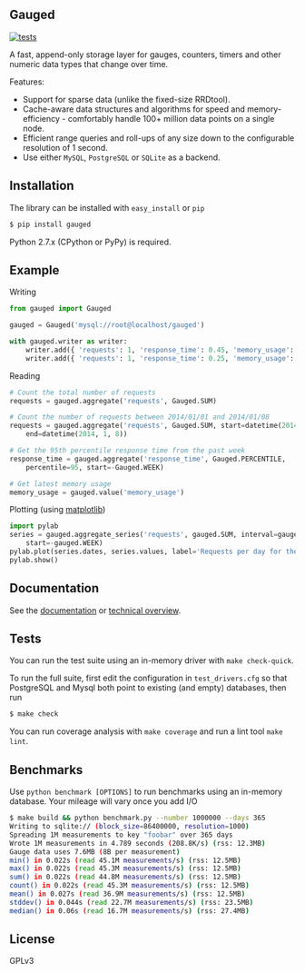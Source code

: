 ## Gauged

[![tests][travis]][travis-builds]

A fast, append-only storage layer for gauges, counters, timers and other numeric data types that change over time.

Features:

- Support for sparse data (unlike the fixed-size RRDtool).
- Cache-aware data structures and algorithms for speed and memory-efficiency - comfortably handle 100+ million data points on a single node.
- Efficient range queries and roll-ups of any size down to the configurable resolution of 1 second.
- Use either `MySQL`, `PostgreSQL` or `SQLite` as a backend.

## Installation

The library can be installed with `easy_install` or `pip`

```bash
$ pip install gauged
```

Python 2.7.x (CPython or PyPy) is required.

## Example

Writing

```python
from gauged import Gauged

gauged = Gauged('mysql://root@localhost/gauged')

with gauged.writer as writer:
    writer.add({ 'requests': 1, 'response_time': 0.45, 'memory_usage': 145.6 })
    writer.add({ 'requests': 1, 'response_time': 0.25, 'memory_usage': 148.3 })
```

Reading

```python
# Count the total number of requests
requests = gauged.aggregate('requests', Gauged.SUM)

# Count the number of requests between 2014/01/01 and 2014/01/08
requests = gauged.aggregate('requests', Gauged.SUM, start=datetime(2014, 1, 1),
    end=datetime(2014, 1, 8))

# Get the 95th percentile response time from the past week
response_time = gauged.aggregate('response_time', Gauged.PERCENTILE,
    percentile=95, start=-Gauged.WEEK)

# Get latest memory usage
memory_usage = gauged.value('memory_usage')
```

Plotting (using [matplotlib][matplotlib])

```python
import pylab
series = gauged.aggregate_series('requests', gauged.SUM, interval=gauged.DAY,
    start=-gauged.WEEK)
pylab.plot(series.dates, series.values, label='Requests per day for the past week')
pylab.show()
```

## Documentation

See the [documentation][documentation] or [technical overview][technical-overview].

## Tests

You can run the test suite using an in-memory driver with `make check-quick`.

To run the full suite, first edit the configuration in `test_drivers.cfg` so that PostgreSQL and Mysql both point to existing (and empty) databases, then run

```bash
$ make check
```

You can run coverage analysis with `make coverage` and run a lint tool `make lint`.

## Benchmarks

Use `python benchmark [OPTIONS]` to run benchmarks using an in-memory database. Your mileage will vary once you add I/O

```bash
$ make build && python benchmark.py --number 1000000 --days 365
Writing to sqlite:// (block_size=86400000, resolution=1000)
Spreading 1M measurements to key "foobar" over 365 days
Wrote 1M measurements in 4.789 seconds (208.8K/s) (rss: 12.3MB)
Gauge data uses 7.6MB (8B per measurement)
min() in 0.022s (read 45.1M measurements/s) (rss: 12.5MB)
max() in 0.022s (read 45.3M measurements/s) (rss: 12.5MB)
sum() in 0.022s (read 44.8M measurements/s) (rss: 12.5MB)
count() in 0.022s (read 45.3M measurements/s) (rss: 12.5MB)
mean() in 0.027s (read 36.9M measurements/s) (rss: 12.5MB)
stddev() in 0.044s (read 22.7M measurements/s) (rss: 23.5MB)
median() in 0.06s (read 16.7M measurements/s) (rss: 27.4MB)
```

## License

GPLv3


[travis]: https://api.travis-ci.org/chriso/gauged.png?branch=master
[travis-builds]: https://travis-ci.org/chriso/gauged
[technical-overview]: https://github.com/chriso/gauged/blob/master/docs/technical-overview.md
[documentation]: https://github.com/chriso/gauged/blob/master/docs/documentation.md
[matplotlib]: http://matplotlib.org/
